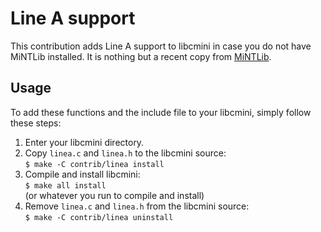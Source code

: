 # Line A support

This contribution adds Line A support to libcmini in case you do not have MiNTLib installed. It is nothing but a recent copy from [MiNTLib](https://github.com/freemint/mintlib).

## Usage

To add these functions and the include file to your libcmini, simply follow these steps:

1. Enter your libcmini directory.
2. Copy `linea.c` and `linea.h` to the libcmini source:<br>
   `$ make -C contrib/linea install`
3. Compile and install libcmini:<br>
   `$ make all install`<br>
   (or whatever you run to compile and install)
4. Remove `linea.c` and `linea.h` from the libcmini source:<br>
   `$ make -C contrib/linea uninstall`
